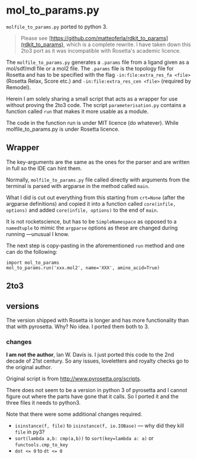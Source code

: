 # mol_to_params.py
`molfile_to_params.py` ported to python 3.

> Please see [https://github.com/matteoferla/rdkit_to_params](rdkit_to_params), which is a complete rewrite.
> I have taken down this 2to3 port as it was incompatible with Rosetta's academic licence.

The `molfile_to_params.py` generates a `.params` file from a ligand given as a mol/sdf/mdl file or a mol2 file. The `.params` file is the topology file for Rosetta and has to be specified with the flag `-in:file:extra_res_fa <file>` (Rosetta Relax, Score etc.)  and `-in:file:extra_res_cen <file>` (required by Remodel).

Herein I am solely sharing a small script that acts as a wrapper for use without proving the 2to3 code.
The script `parameterisation.py` contains a function called `run` that makes it more usable as a module.

The code in the function run is under MIT licence (do whatever).
While molfile_to_params.py is under Rosetta licence.

## Wrapper
The key-arguments are the same as the ones for the parser and are written in full so the IDE can hint them.

Normally, `molfile_to_params.py` file called directly with arguments from the terminal is parsed with argparse in the method called `main`.

What I did is cut out everything from this starting from `crt=None` (after the argparse definitions)
and copied it into a function called `core(infile, options)` and added `core(infile, options)` to the end of `main`.

It is not rocketscience, but has to be `SimpleNamespace` as opposed to a `namedtuple`
to mimic the `argparse` options as these are changed during running —unusual I know.

The next step is copy-pasting in the aforementioned `run` method and one can do the following:

    import mol_to_params
    mol_to_params.run('xxx.mol2', name='XXX', amino_acid=True)

## 2to3
## versions

The version shipped with Rosetta is longer and has more functionality than that with pyrosetta. Why? No idea.
I ported them both to 3.

### changes
**I am not the author**, Ian W. Davis is. I just ported this code to the 2nd decade of 21st century.
So any issues, loveletters and royalty checks go to the original author.

Original script is from http://www.pyrosetta.org/scripts.

There does not seem to be a version in python 3 of pyrosetta and I cannot figure out where the parts have gone that it calls.
So I ported it and the three files it needs to python3.

Note that there were some additional changes required.

* `isinstance(f, file)` to `isinstance(f, io.IOBase)` &mdash; why did they kill `file` in py3?
* `sort(lambda a,b: cmp(a,b))` to `sort(key=lambda a: a)` or `functools.cmp_to_key`
* `dot <= 0` to `dt <= 0`
